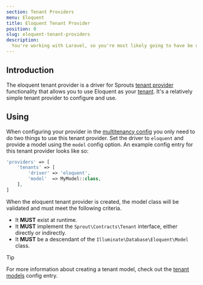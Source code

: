 ```yaml
---
section: Tenant Providers
menu: Eloquent
title: Eloquent Tenant Provider
position: 0
slug: eloquent-tenant-providers
description: 
  You're working with Laravel, so you're most likely going to have be using Eloquent to define your tenant. In that case, you'll also need to make use of the Eloquent tenant provider.
---
```


## Introduction

The eloquent tenant provider is a driver for Sprouts [tenant provider](tenant-providers) functionality
that allows you to use Eloquent as your [tenant](tenants).
It's a relatively simple tenant provider to configure and use.

## Using

When configuring your provider in the [multitenancy config](configuration#tenancy-providers) you only need
to do two things to use this tenant provider.
Set the driver to `eloquent` and provide a model using the `model` config option.
An example config entry for this tenant provider looks like so:

```php
'providers' => [
    'tenants' => [
        'driver' => 'eloquent',
        'model'  => MyModel::class,
    ],
]
```

When the eloquent tenant provider is created, the model class will be validated and must meet the following criteria.

- It **MUST** exist at runtime.
- It **MUST** implement the `Sprout\Contracts\Tenant` interface, either directly or indirectly.
- It **MUST** be a descendant of the `Illuminate\Database\Eloquent\Model` class.

> [!TIP]
> For more information about creating a tenant model, check out the [tenant models](tenant-models) config entry.
